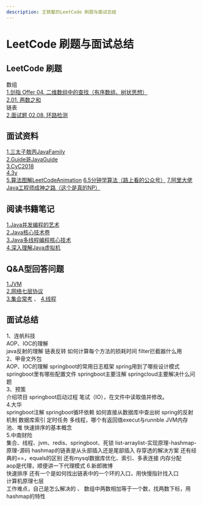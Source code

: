 ```yaml
---
description: 王轶錾的LeetCode 刷题与面试总结
---
```


# LeetCode 刷题与面试总结  
## LeetCode 刷题
数组  
[1.剑指 Offer 04. 二维数组中的查找（有序数组、树状思想）](https://github.com/wangyizan/LeetCode/blob/master/%E9%A2%98%E5%BA%93/1.%E5%89%91%E6%8C%87%20Offer%2004.%20%E4%BA%8C%E7%BB%B4%E6%95%B0%E7%BB%84%E4%B8%AD%E7%9A%84%E6%9F%A5%E6%89%BE)  
[2.01. 两数之和](https://leetcode-cn.com/problems/two-sum/solution/jie-suan-fa-1-liang-shu-zhi-he-by-guanpengchn/)  
链表  
[2.面试题 02.08. 环路检测](https://leetcode-cn.com/problems/linked-list-cycle-lcci/solution/kuai-man-zhi-zhen-zheng-ming-bi-jiao-yan-jin-by-ch/)  
## 面试资料
[1.三太子敖丙JavaFamily](https://github.com/AobingJava/JavaFamily)  
[2.Guide哥JavaGuide](https://github.com/Snailclimb/JavaGuide)  
[3.CyC2018](https://github.com/CyC2018/CS-Notes)   
[4.3y](https://github.com/ZhongFuCheng3y/3y)   
[5.算法图解LeetCodeAnimation](https://github.com/MisterBooo/LeetCodeAnimation) 
[6.5分钟学算法（路上看的公众号）](https://mp.weixin.qq.com/s/kyrAaiy_rI-gi_FSHHpgjg) 
[7.阿里大佬Java工程师成神之路（这个是真的NP）](http://hollischuang.gitee.io/tobetopjavaer/#/menu) 
## 阅读书籍笔记
[1.Java并发编程的艺术](https://github.com/wangyizan/LeetCode/blob/master/%E8%AF%BB%E4%B9%A6%E7%AC%94%E8%AE%B0/Java%E5%B9%B6%E5%8F%91%E7%BC%96%E7%A8%8B%E7%9A%84%E8%89%BA%E6%9C%AF)  
[2.Java核心技术卷](https://github.com/wangyizan/LeetCode/blob/master/%E8%AF%BB%E4%B9%A6%E7%AC%94%E8%AE%B0/Java%E6%A0%B8%E5%BF%83%E6%8A%80%E6%9C%AF%E5%8D%B7)     
[3.Java多线程编程核心技术](https://github.com/wangyizan/LeetCode/blob/master/%E8%AF%BB%E4%B9%A6%E7%AC%94%E8%AE%B0/Java%E5%A4%9A%E7%BA%BF%E7%A8%8B%E7%BC%96%E7%A8%8B%E6%A0%B8%E5%BF%83%E6%8A%80%E6%9C%AF)     
[4.深入理解Java虚拟机](https://github.com/wangyizan/LeetCode/blob/master/%E8%AF%BB%E4%B9%A6%E7%AC%94%E8%AE%B0/%E6%B7%B1%E5%85%A5%E7%90%86%E8%A7%A3Java%E8%99%9A%E6%8B%9F%E6%9C%BA)     
## Q&A型回答问题
[1.JVM](https://github.com/Snailclimb/JavaGuide/blob/master/docs/java/jvm/%5B%E5%8A%A0%E9%A4%90%5D%E5%A4%A7%E7%99%BD%E8%AF%9D%E5%B8%A6%E4%BD%A0%E8%AE%A4%E8%AF%86JVM.md)  
[2.网络七层协议](https://github.com/wangyizan/LeetCode/blob/master/Q%26A/%E7%BD%91%E7%BB%9C%E4%B8%83%E5%B1%82%E5%8D%8F%E8%AE%AE)  
[3.集合常考](https://blog.csdn.net/lijizhi19950123/article/details/78209278)  、
[4.线程](https://blog.csdn.net/lijizhi19950123/article/details/78209278)  
## 面试总结  
1、连帆科技  	
AOP、IOC的理解  
java反射的理解
链表反转
如何计算每个方法的损耗时间
filter拦截器什么用  
2、甲骨文外包  
  AOP、IOC的理解
	springboot的常用日志框架
	spring用到了哪些设计模式
	springboot里有哪些配置文件
	springboot主要注解
	springcloud主要解决什么问题  
3、预策  
  介绍项目
  springboot启动过程
  笔试（IO），在文件中读取值并修改。  
4.大华  
  springboot注解
  springboot循环依赖
  如何直接从数据库中查出树
  spring的反射机制
  数据库索引
  定时任务
  多线程，哪个有返回值execut与runnble
  JVM内存池、堆
  快速排序的基本概念  
5.中南财险  
  集合、线程、jvm、redis、springboot、死锁
  list-arraylist-实现原理-hashmap-原理-源码
  hashmap的链表是从头部插入还是尾部插入
  存穿透的解决方案
  还有经典的==，equals的区别
  还有mysql数据库优化、索引、多表连接
  内存分配  
  aop是代理，顺便讲一下代理模式
6.新郎微博  
  快速排序
  还有一个是如何找出链表中的一个环的入口，用快慢指针找入口  
  计算机原理七层  
  工作难点，自己是怎么解决的  、
  数组中两数相加等于一个数，找两数下标，用hashmap的特性

